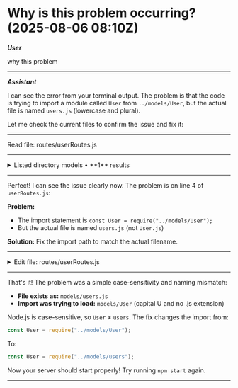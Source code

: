 <!-- Generated by SpecStory -->

# Why is this problem occurring? (2025-08-06 08:10Z)

_**User**_

why this problem 

---

_**Assistant**_

I can see the error from your terminal output. The problem is that the code is trying to import a module called `User` from `../models/User`, but the actual file is named `users.js` (lowercase and plural).

Let me check the current files to confirm the issue and fix it:

---

Read file: routes/userRoutes.js

---

<details>
            <summary>Listed directory models • **1** results</summary>
        
| Name |
|-------|
| 📄 `users.js` |

</details>

---

Perfect! I can see the issue clearly now. The problem is on line 4 of `userRoutes.js`:

**Problem:** 
- The import statement is `const User = require("../models/User");`
- But the actual file is named `users.js` (not `User.js`)

**Solution:** Fix the import path to match the actual filename.

---

<details><summary>Edit file: routes/userRoutes.js</summary>

undefined

**Chunk 1**
Lines added: 1, lines removed: 1

```diff
@@ -2,5 +2,5 @@
  const bcrypt = require("bcryptjs");
  const jwt = require("jsonwebtoken");
- const User = require("../models/User");
+ const User = require("../models/users");
  const authenticate = require("../middleware/auth");
  
```

</details>

---

That's it! The problem was a simple case-sensitivity and naming mismatch:

- **File exists as:** `models/users.js` 
- **Import was trying to load:** `models/User` (capital U and no .js extension)

Node.js is case-sensitive, so `User` ≠ `users`. The fix changes the import from:
```javascript
const User = require("../models/User");
```

To:
```javascript
const User = require("../models/users");
```

Now your server should start properly! Try running `npm start` again.

---

